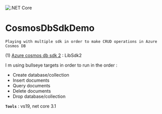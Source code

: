 ![.NET Core](https://github.com/aimenux/CosmosDbSdkDemo/workflows/.NET%20Core/badge.svg)
# CosmosDbSdkDemo
```
Playing with multiple sdk in order to make CRUD operations in Azure Cosmos DB
```

(1) [Azure cosmos db sdk 2](https://github.com/Azure/azure-cosmos-dotnet-v2) : LibSdk2

I m using bullseye targets in order to run in the order :
- Create database/collection
- Insert documents
- Query documents
- Delete documents
- Drop database/collection

**`Tools`** : vs19, net core 3.1